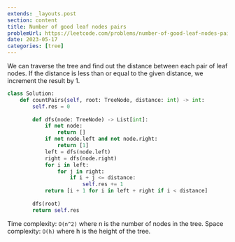 ```yaml
---
extends: _layouts.post
section: content
title: Number of good leaf nodes pairs
problemUrl: https://leetcode.com/problems/number-of-good-leaf-nodes-pairs/
date: 2023-05-17
categories: [tree]
---
```


We can traverse the tree and find out the distance between each pair of leaf nodes. If the distance is less than or equal to the given distance, we increment the result by 1.

```python
class Solution:
    def countPairs(self, root: TreeNode, distance: int) -> int:
        self.res = 0
        
        def dfs(node: TreeNode) -> List[int]:
            if not node:
                return []
            if not node.left and not node.right:
                return [1]
            left = dfs(node.left)
            right = dfs(node.right)
            for i in left:
                for j in right:
                    if i + j <= distance:
                        self.res += 1
            return [i + 1 for i in left + right if i < distance]
        
        dfs(root)
        return self.res
```

Time complexity: `O(n^2)` where n is the number of nodes in the tree.
Space complexity: `O(h)` where h is the height of the tree.